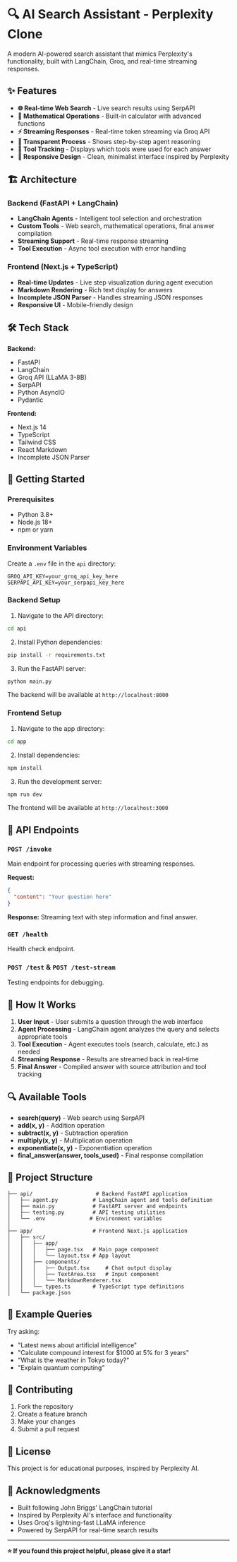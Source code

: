 # 🔍 AI Search Assistant - Perplexity Clone

A modern AI-powered search assistant that mimics Perplexity's functionality, built with LangChain, Groq, and real-time streaming responses.

## ✨ Features

- **🌐 Real-time Web Search** - Live search results using SerpAPI
- **🧮 Mathematical Operations** - Built-in calculator with advanced functions
- **⚡ Streaming Responses** - Real-time token streaming via Groq API
- **🔧 Transparent Process** - Shows step-by-step agent reasoning
- **🎯 Tool Tracking** - Displays which tools were used for each answer
- **📱 Responsive Design** - Clean, minimalist interface inspired by Perplexity

## 🏗️ Architecture

### Backend (FastAPI + LangChain)
- **LangChain Agents** - Intelligent tool selection and orchestration
- **Custom Tools** - Web search, mathematical operations, final answer compilation
- **Streaming Support** - Real-time response streaming
- **Tool Execution** - Async tool execution with error handling

### Frontend (Next.js + TypeScript)
- **Real-time Updates** - Live step visualization during agent execution
- **Markdown Rendering** - Rich text display for answers
- **Incomplete JSON Parser** - Handles streaming JSON responses
- **Responsive UI** - Mobile-friendly design

## 🛠️ Tech Stack

**Backend:**
- FastAPI
- LangChain
- Groq API (LLaMA 3-8B)
- SerpAPI
- Python AsyncIO
- Pydantic

**Frontend:**
- Next.js 14
- TypeScript
- Tailwind CSS
- React Markdown
- Incomplete JSON Parser

## 🚀 Getting Started

### Prerequisites
- Python 3.8+
- Node.js 18+
- npm or yarn

### Environment Variables

Create a `.env` file in the `api` directory:

```env
GROQ_API_KEY=your_groq_api_key_here
SERPAPI_API_KEY=your_serpapi_key_here
```

### Backend Setup

1. Navigate to the API directory:
```bash
cd api
```

2. Install Python dependencies:
```bash
pip install -r requirements.txt
```

3. Run the FastAPI server:
```bash
python main.py
```

The backend will be available at `http://localhost:8000`

### Frontend Setup

1. Navigate to the app directory:
```bash
cd app
```

2. Install dependencies:
```bash
npm install
```

3. Run the development server:
```bash
npm run dev
```

The frontend will be available at `http://localhost:3000`

## 🔧 API Endpoints

### `POST /invoke`
Main endpoint for processing queries with streaming responses.

**Request:**
```json
{
  "content": "Your question here"
}
```

**Response:** Streaming text with step information and final answer.

### `GET /health`
Health check endpoint.

### `POST /test` & `POST /test-stream`
Testing endpoints for debugging.

## 🎯 How It Works

1. **User Input** - User submits a question through the web interface
2. **Agent Processing** - LangChain agent analyzes the query and selects appropriate tools
3. **Tool Execution** - Agent executes tools (search, calculate, etc.) as needed
4. **Streaming Response** - Results are streamed back in real-time
5. **Final Answer** - Compiled answer with source attribution and tool tracking

## 🔍 Available Tools

- **search(query)** - Web search using SerpAPI
- **add(x, y)** - Addition operation
- **subtract(x, y)** - Subtraction operation
- **multiply(x, y)** - Multiplication operation
- **exponentiate(x, y)** - Exponentiation operation
- **final_answer(answer, tools_used)** - Final response compilation

## 📁 Project Structure

```
├── api/                    # Backend FastAPI application
│   ├── agent.py           # LangChain agent and tools definition
│   ├── main.py            # FastAPI server and endpoints
│   ├── testing.py         # API testing utilities
│   └── .env              # Environment variables
│
├── app/                   # Frontend Next.js application
│   ├── src/
│   │   ├── app/
│   │   │   ├── page.tsx   # Main page component
│   │   │   └── layout.tsx # App layout
│   │   ├── components/
│   │   │   ├── Output.tsx     # Chat output display
│   │   │   ├── TextArea.tsx   # Input component
│   │   │   └── MarkdownRenderer.tsx
│   │   └── types.ts       # TypeScript type definitions
│   └── package.json
```

## 🧪 Example Queries

Try asking:
- "Latest news about artificial intelligence"
- "Calculate compound interest for $1000 at 5% for 3 years"
- "What is the weather in Tokyo today?"
- "Explain quantum computing"

## 🤝 Contributing

1. Fork the repository
2. Create a feature branch
3. Make your changes
4. Submit a pull request

## 📝 License

This project is for educational purposes, inspired by Perplexity AI.

## 🙏 Acknowledgments

- Built following John Briggs' LangChain tutorial
- Inspired by Perplexity AI's interface and functionality
- Uses Groq's lightning-fast LLaMA inference
- Powered by SerpAPI for real-time search results

---

**⭐ If you found this project helpful, please give it a star!**
